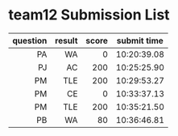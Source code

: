 # team12 Submission List
question | result | score | submit time
----:|----:|-----:|-----
PA | WA | 0 | 10:20:39.08 
PJ | AC | 200 | 10:25:25.90 
PM | TLE | 200 | 10:29:53.27 
PM | CE | 0 | 10:33:37.13 
PM | TLE | 200 | 10:35:21.50 
PB | WA | 80 | 10:36:46.81 
